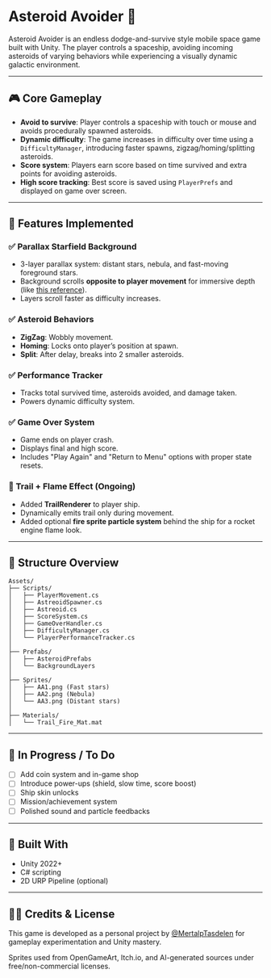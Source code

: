 # Asteroid Avoider 🚀

Asteroid Avoider is an endless dodge-and-survive style mobile space game built with Unity. The player controls a spaceship, avoiding incoming asteroids of varying behaviors while experiencing a visually dynamic galactic environment.

---

## 🎮 Core Gameplay
- **Avoid to survive**: Player controls a spaceship with touch or mouse and avoids procedurally spawned asteroids.
- **Dynamic difficulty**: The game increases in difficulty over time using a `DifficultyManager`, introducing faster spawns, zigzag/homing/splitting asteroids.
- **Score system**: Players earn score based on time survived and extra points for avoiding asteroids.
- **High score tracking**: Best score is saved using `PlayerPrefs` and displayed on game over screen.

---

## 🚀 Features Implemented

### ✅ Parallax Starfield Background
- 3-layer parallax system: distant stars, nebula, and fast-moving foreground stars.
- Background scrolls **opposite to player movement** for immersive depth (like [this reference](https://www.youtube.com/watch?v=_kzgG1n2eI0)).
- Layers scroll faster as difficulty increases.

### ✅ Asteroid Behaviors
- **ZigZag**: Wobbly movement.
- **Homing**: Locks onto player’s position at spawn.
- **Split**: After delay, breaks into 2 smaller asteroids.

### ✅ Performance Tracker
- Tracks total survived time, asteroids avoided, and damage taken.
- Powers dynamic difficulty system.

### ✅ Game Over System
- Game ends on player crash.
- Displays final and high score.
- Includes "Play Again" and "Return to Menu" options with proper state resets.

### 🔄 Trail + Flame Effect (Ongoing)
- Added **TrailRenderer** to player ship.
- Dynamically emits trail only during movement.
- Added optional **fire sprite particle system** behind the ship for a rocket engine flame look.

---

## 📁 Structure Overview
```
Assets/
├── Scripts/
│   ├── PlayerMovement.cs
│   ├── AstreoidSpawner.cs
│   ├── Astreoid.cs
│   ├── ScoreSystem.cs
│   ├── GameOverHandler.cs
│   ├── DifficultyManager.cs
│   └── PlayerPerformanceTracker.cs
│
├── Prefabs/
│   ├── AsteroidPrefabs
│   └── BackgroundLayers
│
├── Sprites/
│   ├── AA1.png (Fast stars)
│   ├── AA2.png (Nebula)
│   └── AA3.png (Distant stars)
│
├── Materials/
│   └── Trail_Fire_Mat.mat
```

---

## 🔧 In Progress / To Do
- [ ] Add coin system and in-game shop
- [ ] Introduce power-ups (shield, slow time, score boost)
- [ ] Ship skin unlocks
- [ ] Mission/achievement system
- [ ] Polished sound and particle feedbacks

---

## 🧠 Built With
- Unity 2022+
- C# scripting
- 2D URP Pipeline (optional)

---

## 👨‍🚀 Credits & License
This game is developed as a personal project by [@MertalpTasdelen](https://github.com/MertalpTasdelen) for gameplay experimentation and Unity mastery.

Sprites used from OpenGameArt, Itch.io, and AI-generated sources under free/non-commercial licenses.

